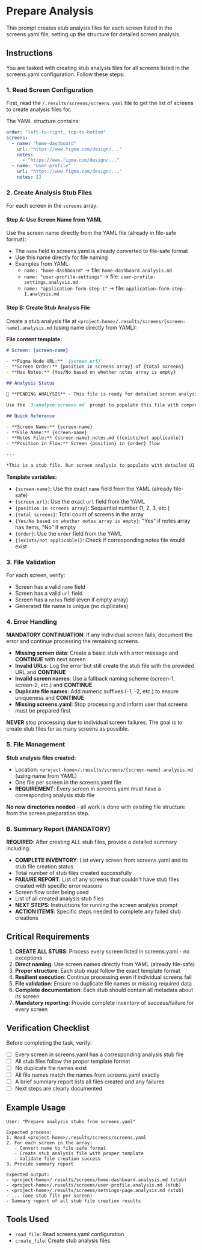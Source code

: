 # Prepare Analysis

This prompt creates stub analysis files for each screen listed in the screens.yaml file, setting up the structure for detailed screen analysis.

## Instructions

You are tasked with creating stub analysis files for all screens listed in the screens.yaml configuration. Follow these steps:

### 1. Read Screen Configuration

First, read the `/.results/screens/screens.yaml` file to get the list of screens to create analysis files for.

The YAML structure contains:
```yaml
order: "left-to-right, top-to-bottom"
screens:
  - name: "home-dashboard"
    url: "https://www.figma.com/design/..."
    notes:
      - "https://www.figma.com/design/..."
  - name: "user-profile"
    url: "https://www.figma.com/design/..."
    notes: []
```

### 2. Create Analysis Stub Files

For each screen in the `screens` array:

#### Step A: Use Screen Name from YAML

Use the screen name directly from the YAML file (already in file-safe format):
- The `name` field in screens.yaml is already converted to file-safe format
- Use this name directly for file naming
- Examples from YAML:
  - `name: "home-dashboard"` → file: `home-dashboard.analysis.md`
  - `name: "user-profile-settings"` → file: `user-profile-settings.analysis.md`
  - `name: "application-form-step-1"` → file: `application-form-step-1.analysis.md`

#### Step B: Create Stub Analysis File

Create a stub analysis file at `<project-home>/.results/screens/{screen-name}.analysis.md` (using name directly from YAML):

**File content template:**
```markdown
# Screen: {screen-name}

- **Figma Node URL:** `{screen.url}`
- **Screen Order:** {position in screens array} of {total screens}
- **Has Notes:** {Yes/No based on whether notes array is empty}

## Analysis Status

🔄 **PENDING ANALYSIS** - This file is ready for detailed screen analysis.

Use the `3-analyze-screens.md` prompt to populate this file with comprehensive UI documentation.

## Quick Reference

- **Screen Name:** {screen-name}
- **File Name:** {screen-name}
- **Notes File:** {screen-name}.notes.md {(exists/not applicable)}
- **Position in Flow:** Screen {position} in {order} flow

---

*This is a stub file. Run screen analysis to populate with detailed UI documentation.*
```

**Template variables:**
- `{screen-name}`: Use the exact `name` field from the YAML (already file-safe)
- `{screen.url}`: Use the exact `url` field from the YAML  
- `{position in screens array}`: Sequential number (1, 2, 3, etc.)
- `{total screens}`: Total count of screens in the array
- `{Yes/No based on whether notes array is empty}`: "Yes" if notes array has items, "No" if empty
- `{order}`: Use the `order` field from the YAML
- `{(exists/not applicable)}`: Check if corresponding notes file would exist

### 3. File Validation

For each screen, verify:
- Screen has a valid `name` field
- Screen has a valid `url` field  
- Screen has a `notes` field (even if empty array)
- Generated file name is unique (no duplicates)

### 4. Error Handling

**MANDATORY CONTINUATION**: If any individual screen fails, document the error and continue processing the remaining screens.

- **Missing screen data**: Create a basic stub with error message and **CONTINUE** with next screen
- **Invalid URLs**: Log the error but still create the stub file with the provided URL and **CONTINUE**
- **Invalid screen names**: Use a fallback naming scheme (screen-1, screen-2, etc.) and **CONTINUE**
- **Duplicate file names**: Add numeric suffixes (-1, -2, etc.) to ensure uniqueness and **CONTINUE**
- **Missing screens.yaml**: Stop processing and inform user that screens must be prepared first

**NEVER** stop processing due to individual screen failures. The goal is to create stub files for as many screens as possible.

### 5. File Management

**Stub analysis files created:**
- Location: `<project-home>/.results/screens/{screen-name}.analysis.md` (using name from YAML)
- One file per screen in the screens.yaml file
- **REQUIREMENT**: Every screen in screens.yaml must have a corresponding analysis stub file

**No new directories needed** - all work is done with existing file structure from the screen preparation step.

### 6. Summary Report (MANDATORY)

**REQUIRED**: After creating ALL stub files, provide a detailed summary including:
- **COMPLETE INVENTORY**: List every screen from screens.yaml and its stub file creation status
- Total number of stub files created successfully
- **FAILURE REPORT**: List of any screens that couldn't have stub files created with specific error reasons
- Screen flow order being used
- List of all created analysis stub files
- **NEXT STEPS**: Instructions for running the screen analysis prompt
- **ACTION ITEMS**: Specific steps needed to complete any failed stub creations

## Critical Requirements

1. **CREATE ALL STUBS**: Process every screen listed in screens.yaml - no exceptions
2. **Direct naming**: Use screen names directly from YAML (already file-safe)
3. **Proper structure**: Each stub must follow the exact template format
4. **Resilient execution**: Continue processing even if individual screens fail
5. **File validation**: Ensure no duplicate file names or missing required data
6. **Complete documentation**: Each stub should contain all metadata about its screen
7. **Mandatory reporting**: Provide complete inventory of success/failure for every screen

## Verification Checklist

Before completing the task, verify:
- [ ] Every screen in screens.yaml has a corresponding analysis stub file
- [ ] All stub files follow the proper template format
- [ ] No duplicate file names exist
- [ ] All file names match the names from screens.yaml exactly
- [ ] A brief summary report lists all files created and any failures
- [ ] Next steps are clearly documented

## Example Usage

```
User: "Prepare analysis stubs from screens.yaml"

Expected process:
1. Read <project-home>/.results/screens/screens.yaml
2. For each screen in the array:
   - Convert name to file-safe format
   - Create stub analysis file with proper template
   - Validate file creation success
3. Provide summary report

Expected output:
- <project-home>/.results/screens/home-dashboard.analysis.md (stub)
- <project-home>/.results/screens/user-profile.analysis.md (stub)
- <project-home>/.results/screens/settings-page.analysis.md (stub)
- ... (one stub file per screen)
- Summary report of all stub file creation results
```

## Tools Used

- `read_file`: Read screens.yaml configuration
- `create_file`: Create stub analysis files